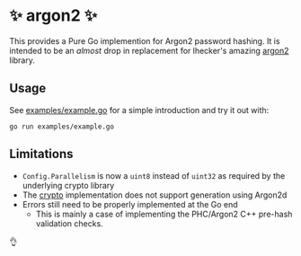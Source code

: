 # ✨ argon2 ✨

This provides a Pure Go implemention for Argon2 password hashing. It is 
intended to be an _almost_ drop in replacement for lhecker's amazing 
[argon2](https://github.com/lhecker/argon2) library.

## Usage
See [examples/example.go](./examples/example.go) for a simple introduction and 
try it out with:

```
go run examples/example.go
```

## Limitations
* `Config.Parallelism` is now a `uint8` instead of `uint32` as required by the 
    underlying crypto library
* The [crypto](https://golang.org/x/crypto/argon2) implementation does not 
    support generation using Argon2d
* Errors still need to be properly implemented at the Go end 
    * This is mainly a case of implementing the PHC/Argon2 C++ pre-hash validation checks.

👌
